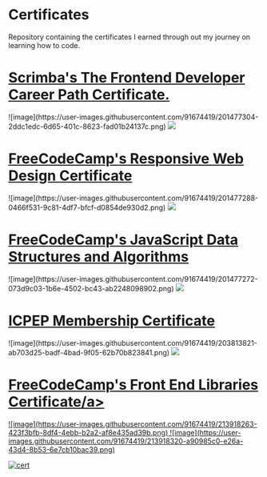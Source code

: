 # Certificates
Repository containing the certificates I earned through out my journey on learning how to code.

<h1><a href="https://scrimba.com/certificate/uv3wKYSz/gfrontend">Scrimba's The Frontend Developer Career Path Certificate.</a></h1>
![image](https://user-images.githubusercontent.com/91674419/201477304-2ddc1edc-6d65-401c-8623-fad01b24137c.png)
<img src="https://user-images.githubusercontent.com/91674419/201477304-2ddc1edc-6d65-401c-8623-fad01b24137c.png"/>


<h1><a href="https://www.freecodecamp.org/certification/fcc1fc2d239-d0fd-4313-8b14-23608cacb5f9/responsive-web-design">FreeCodeCamp's Responsive Web Design Certificate</a></h1>
![image](https://user-images.githubusercontent.com/91674419/201477288-0466f531-9c81-4df7-bfcf-d0854de930d2.png)
<img src="https://user-images.githubusercontent.com/91674419/201477288-0466f531-9c81-4df7-bfcf-d0854de930d2.png"/>


<h1><a href="https://www.freecodecamp.org/certification/fcc1fc2d239-d0fd-4313-8b14-23608cacb5f9/responsive-web-design">FreeCodeCamp's JavaScript Data Structures and Algorithms </a></h1>
![image](https://user-images.githubusercontent.com/91674419/201477272-073d9c03-1b6e-4502-bc43-ab2248098902.png)
<img src="https://user-images.githubusercontent.com/91674419/201477272-073d9c03-1b6e-4502-bc43-ab2248098902.png"/>

<h1><a href="[Batangas State University The National Engineering University - Alangilan .SE Membership De Rama Charles Noah.pdf](https://github.com/NoahCrown/Certificates/files/10085540/Batangas.State.University.The.National.Engineering.University.-.Alangilan.SE.Membership.De.Rama.Charles.Noah.pdf)
">ICPEP Membership Certificate</a></h1>
![image](https://user-images.githubusercontent.com/91674419/203813821-ab703d25-badf-4bad-9f05-62b70b823841.png)
<img src="https://i.imgur.com/M96jakO.png
"/>

<h1><a href="https://freecodecamp.org/certification/fcc1fc2d239-d0fd-4313-8b14-23608cacb5f9/front-end-development-libraries">FreeCodeCamp's Front End Libraries Certificate/a></h1>
![image](https://user-images.githubusercontent.com/91674419/213918263-423f3bfb-8df4-4ebb-b2a2-af8e435ad39b.png)
  ![image](https://user-images.githubusercontent.com/91674419/213918320-a90985c0-e26a-43d4-8b53-6e7cb10bac39.png)

![cert](https://user-images.githubusercontent.com/91674419/213918325-b405cd2c-5fc8-4cf0-ba3c-d777be4c443a.jpg)



